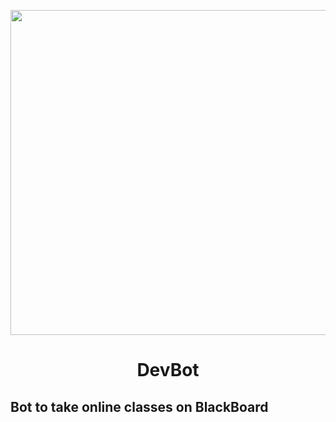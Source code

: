 <p align="center">
  <img width="650" height="520" src="https://images.creativemarket.com/0.1.0/ps/6716326/300/200/m2/fpnw/wm0/logo-file-38-.jpg?1563763081&s=07e562c081d8367cd0f4c7fdec2e1ab2">
  <h1 align="center">DevBot</h1>
</p>



## Bot to take online classes on BlackBoard
